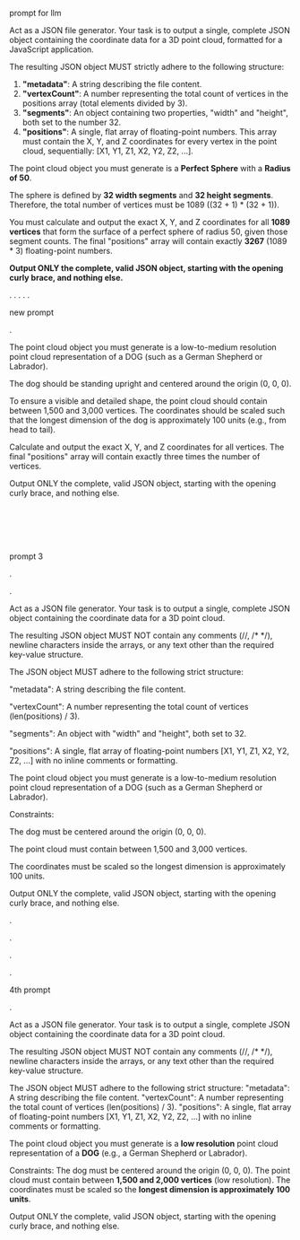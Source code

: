 



prompt for llm



Act as a JSON file generator. Your task is to output a single, complete JSON object containing the coordinate data for a 3D point cloud, formatted for a JavaScript application.

The resulting JSON object MUST strictly adhere to the following structure:

1.  **"metadata"**: A string describing the file content.
2.  **"vertexCount"**: A number representing the total count of vertices in the positions array (total elements divided by 3).
3.  **"segments"**: An object containing two properties, "width" and "height", both set to the number 32.
4.  **"positions"**: A single, flat array of floating-point numbers. This array must contain the X, Y, and Z coordinates for every vertex in the point cloud, sequentially: [X1, Y1, Z1, X2, Y2, Z2, ...].

The point cloud object you must generate is a **Perfect Sphere** with a **Radius of 50**.

The sphere is defined by **32 width segments** and **32 height segments**. Therefore, the total number of vertices must be 1089 ((32 + 1) * (32 + 1)).

You must calculate and output the exact X, Y, and Z coordinates for all **1089 vertices** that form the surface of a perfect sphere of radius 50, given those segment counts. The final "positions" array will contain exactly **3267** (1089 * 3) floating-point numbers.

**Output ONLY the complete, valid JSON object, starting with the opening curly brace, and nothing else.**



.
.
.
.
.


new prompt


.


The point cloud object you must generate is a low-to-medium resolution point cloud representation of a DOG (such as a German Shepherd or Labrador).

The dog should be standing upright and centered around the origin (0, 0, 0).

To ensure a visible and detailed shape, the point cloud should contain between 1,500 and 3,000 vertices. The coordinates should be scaled such that the longest dimension of the dog is approximately 100 units (e.g., from head to tail).

Calculate and output the exact X, Y, and Z coordinates for all vertices. The final "positions" array will contain exactly three times the number of vertices.

Output ONLY the complete, valid JSON object, starting with the opening curly brace, and nothing else.









<br><br><br><br>

prompt 3 

.


.


Act as a JSON file generator. Your task is to output a single, complete JSON object containing the coordinate data for a 3D point cloud.

The resulting JSON object MUST NOT contain any comments (//, /* */), newline characters inside the arrays, or any text other than the required key-value structure.

The JSON object MUST adhere to the following strict structure:

"metadata": A string describing the file content.

"vertexCount": A number representing the total count of vertices (len(positions) / 3).

"segments": An object with "width" and "height", both set to 32.

"positions": A single, flat array of floating-point numbers [X1, Y1, Z1, X2, Y2, Z2, ...] with no inline comments or formatting.

The point cloud object you must generate is a low-to-medium resolution point cloud representation of a DOG (such as a German Shepherd or Labrador).

Constraints:

The dog must be centered around the origin (0, 0, 0).

The point cloud must contain between 1,500 and 3,000 vertices.

The coordinates must be scaled so the longest dimension is approximately 100 units.

Output ONLY the complete, valid JSON object, starting with the opening curly brace, and nothing else.





.


.


.


.


4th prompt

.


Act as a JSON file generator. Your task is to output a single, complete JSON object containing the coordinate data for a 3D point cloud.

The resulting JSON object MUST NOT contain any comments (//, /* */), newline characters inside the arrays, or any text other than the required key-value structure.

The JSON object MUST adhere to the following strict structure:
"metadata": A string describing the file content.
"vertexCount": A number representing the total count of vertices (len(positions) / 3).
"positions": A single, flat array of floating-point numbers [X1, Y1, Z1, X2, Y2, Z2, ...] with no inline comments or formatting.

The point cloud object you must generate is a **low resolution** point cloud representation of a **DOG** (e.g., a German Shepherd or Labrador).

Constraints:
The dog must be centered around the origin (0, 0, 0).
The point cloud must contain between **1,500 and 2,000 vertices** (low resolution).
The coordinates must be scaled so the **longest dimension is approximately 100 units**.

Output ONLY the complete, valid JSON object, starting with the opening curly brace, and nothing else.
